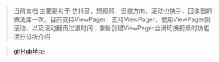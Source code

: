 > 当前文档 主要是对于 仿抖音，短视频，竖直方向，滚动也快手，回收器的做法库一次。目前支持ViewPager，支持ViewPager，使用ViewPager则滚动，以及滚动翻页过渡时间；重新创建ViewPager丝滑切换视频的功能.进行分析介绍

> [gitHub地址](https://github.com/yangchong211/YCScrollPager)